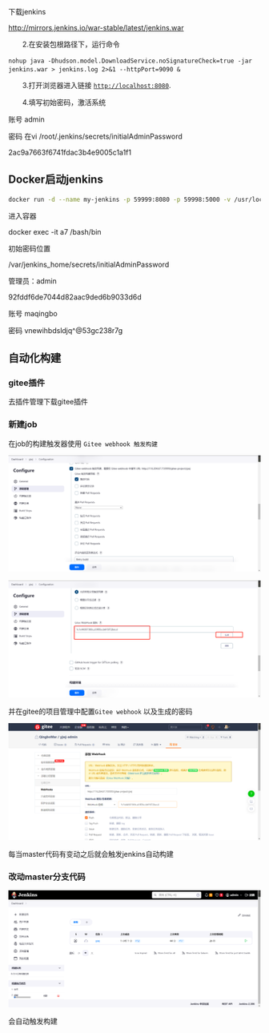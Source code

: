 下载jenkins

http://mirrors.jenkins.io/war-stable/latest/jenkins.war

　　2.在安装包根路径下，运行命令

`nohup java -Dhudson.model.DownloadService.noSignatureCheck=true -jar jenkins.war > jenkins.log 2>&1 --httpPort=9090 &`

　　3.打开浏览器进入链接 [`http://localhost:8080`](http://localhost:8080/).

　　4.填写初始密码，激活系统

账号 admin 

密码  在vi /root/.jenkins/secrets/initialAdminPassword

2ac9a7663f6741fdac3b4e9005c1a1f1



## Docker启动jenkins



```bash
docker run -d --name my-jenkins -p 59999:8080 -p 59998:5000 -v /usr/local/maven:/usr/local/maven -v /etc/localtime:/etc/localtime --restart always   jenkins/jenkins
```

进入容器

docker exec -it a7 /bash/bin

初始密码位置

/var/jenkins_home/secrets/initialAdminPassword

管理员：admin

92fddf6de7044d82aac9ded6b9033d6d

账号 maqingbo

密码 vnewihbdsldjq^@53gc238r7g



## 自动化构建

### gitee插件

去插件管理下载gitee插件

### 新建job

在job的构建触发器使用	`Gitee webhook 触发构建`



![image-20230120161502838](asset/jenkins/pic/image-20230120161502838.png)



![image-20230120161607682](asset/jenkins/pic/image-20230120161607682.png)

并在gitee的项目管理中配置`Gitee webhook` 以及生成的密码

![image-20230120161618764](asset/jenkins/pic/image-20230120161618764.png)

每当master代码有变动之后就会触发jenkins自动构建

### 改动master分支代码

![image-20230120161847072](asset/jenkins/pic/image-20230120161847072.png)

会自动触发构建